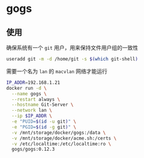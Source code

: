 # gogs

## 使用

确保系统有一个 `git` 用户，用来保持文件用户组的一致性
```bash
useradd git -m -d /home/git -s $(which git-shell)
```

需要一个名为 `lan` 的 `macvlan` 网络才能运行
```bash
IP_ADDR=192.168.1.21
docker run -d \
  --name gogs \
  --restart always \
  --hostname Git-Server \
  --network lan \
  --ip $IP_ADDR \
  -e "PUID=$(id -u git)" \
  -e "PGID=$(id -g git)" \
  -v /mnt/storage/docker/gogs:/data \
  -v /mnt/storage/docker/acme.sh:/certs \
  -v /etc/localtime:/etc/localtime:ro \
  gogs/gogs:0.12.3
```

